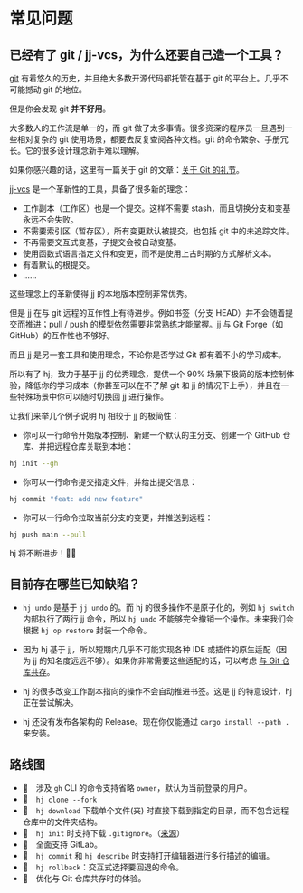 # 常见问题

## 已经有了 git / jj-vcs，为什么还要自己造一个工具？

[git](https://git-scm.com/) 有着悠久的历史，并且绝大多数开源代码都托管在基于 git 的平台上。几乎不可能撼动 git 的地位。

但是你会发现 git **并不好用**。

大多数人的工作流是单一的，而 git 做了太多事情。很多资深的程序员一旦遇到一些相对复杂的 git 使用场景，都要去反复查阅各种文档。git 的命令繁杂、手册冗长。它的很多设计理念新手难以理解。

如果你感兴趣的话，这里有一篇关于 git 的文章：[关于 Git 的礼节](https://www.yinwang.org/blog-cn/2015/03/11/git-etiquette)。

[jj-vcs](https://github.com/jj-vcs/jj) 是一个革新性的工具，具备了很多新的理念：

- 工作副本（工作区）也是一个提交。这样不需要 stash，而且切换分支和变基永远不会失败。
- 不需要索引区（暂存区），所有变更默认被提交，也包括 git 中的未追踪文件。
- 不再需要交互式变基，子提交会被自动变基。
- 使用函数式语言指定文件和变更，而不是使用上古时期的方式解析文本。
- 有着默认的根提交。
- ……

这些理念上的革新使得 jj 的本地版本控制非常优秀。

但是 jj 在与 git 远程的互作性上有待进步。例如书签（分支 HEAD）并不会随着提交而推进；pull / push 的模型依然需要非常熟练才能掌握。jj 与 Git Forge（如 GitHub）的互作性也不够好。

而且 jj 是另一套工具和使用理念，不论你是否学过 Git 都有着不小的学习成本。

所以有了 hj，致力于基于 jj 的优秀理念，提供一个 90% 场景下极简的版本控制体验，降低你的学习成本（你甚至可以在不了解 git 和 jj 的情况下上手），并且在一些特殊场景中你可以随时切换回 jj 进行操作。

让我们来举几个例子说明 hj 相较于 jj 的极简性：

- 你可以一行命令开始版本控制、新建一个默认的主分支、创建一个 GitHub 仓库、并把远程仓库关联到本地：

```sh
hj init --gh
```

- 你可以一行命令提交指定文件，并给出提交信息：

```sh
hj commit "feat: add new feature"
```

- 你可以一行命令拉取当前分支的变更，并推送到远程：

```sh
hj push main --pull
```

hj 将不断进步！💪🏻

## 目前存在哪些已知缺陷？

- `hj undo` 是基于 `jj undo` 的。而 hj 的很多操作不是原子化的，例如 `hj switch` 内部执行了两行 jj 命令，所以 `hj undo` 不能够完全撤销一个操作。未来我们会根据 `hj op restore` 封装一个命令。

- 因为 hj 基于 jj，所以短期内几乎不可能实现各种 IDE 或插件的原生适配（因为 jj 的知名度远远不够）。如果你非常需要这些适配的话，可以考虑 [与 Git 仓库共存](/cn/init.html#与-git-仓库共存)。

- hj 的很多改变工作副本指向的操作不会自动推进书签。这是 jj 的特意设计，hj 正在尝试解决。

- hj 还没有发布各架构的 Release。现在你仅能通过 `cargo install --path .` 来安装。

## 路线图

- 🚧　涉及 `gh` CLI 的命令支持省略 `owner`，默认为当前登录的用户。
- 🚧　`hj clone --fork`
- 🚧　`hj download` 下载单个文件(夹) 时直接下载到指定的目录，而不包含远程仓库中的文件夹结构。
- 🚧　`hj init` 时支持下载 `.gitignore`。（[来源](https://github.com/github/gitignore)）
- 🚧　全面支持 GitLab。
- 🚧　`hj commit` 和 `hj describe` 时支持打开编辑器进行多行描述的编辑。
- 🚧　`hj rollback`：交互式选择要回退的命令。
- 🚧　优化与 Git 仓库共存时的体验。
